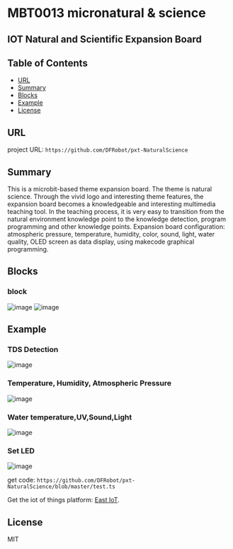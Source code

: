 # MBT0013 micronatural & science 

IOT Natural and Scientific Expansion Board
---------------------------------------------------------

## Table of Contents

* [URL](#url)
* [Summary](#summary)
* [Blocks](#blocks)
* [Example](#example)
* [License](#license)

## URL
project URL: ```https://github.com/DFRobot/pxt-NaturalScience```

## Summary
This is a microbit-based theme expansion board. The theme is natural science. Through the vivid logo and interesting theme features, the expansion board becomes a knowledgeable and interesting multimedia teaching tool. In the teaching process, it is very easy to transition from the natural environment knowledge point to the knowledge detection, program programming and other knowledge points.
Expansion board configuration: atmospheric pressure, temperature, humidity, color, sound, light, water quality, OLED screen as data display, using makecode graphical programming.

## Blocks

### block
![image](https://github.com/DFRobot/pxt-NaturalScience/blob/master/image/MBT0013_blok1.png)
![image](https://github.com/DFRobot/pxt-NaturalScience/blob/master/image/MBT0013_block2.png)


## Example

### TDS Detection
![image](https://github.com/DFRobot/pxt-NaturalScience/blob/master/image/TDS.png)
### Temperature, Humidity, Atmospheric Pressure
![image](https://github.com/DFRobot/pxt-NaturalScience/blob/master/image/BME280.png)
### Water temperature,UV,Sound,Light
![image](https://github.com/DFRobot/pxt-NaturalScience/blob/master/image/params.png)
### Set LED
![image](https://github.com/DFRobot/pxt-NaturalScience/blob/master/image/LED.png)

get code: ```https://github.com/DFRobot/pxt-NaturalScience/blob/master/test.ts```

Get the iot of things platform: [East IoT](http://iot.dfrobot.com.cn/).

## License

MIT


